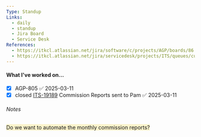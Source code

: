 ```yaml
---
Type: Standup
Links:
  - daily
  - standup
  - Jira Board
  - Service Desk
References:
  - https://itkcl.atlassian.net/jira/software/c/projects/AGP/boards/86
  - https://itkcl.atlassian.net/jira/servicedesk/projects/ITS/queues/custom/220
---
```

#### What I've worked on...
- [x] AGP-805 ✅ 2025-03-11
- [x] closed [ITS-19189](https://itkcl.atlassian.net/browse/ITS-19189) Commission Reports sent to Pam ✅ 2025-03-11

###### Notes
<span style="background:rgba(240, 200, 0, 0.2)">Do we want to automate the monthly commission reports?</span>
